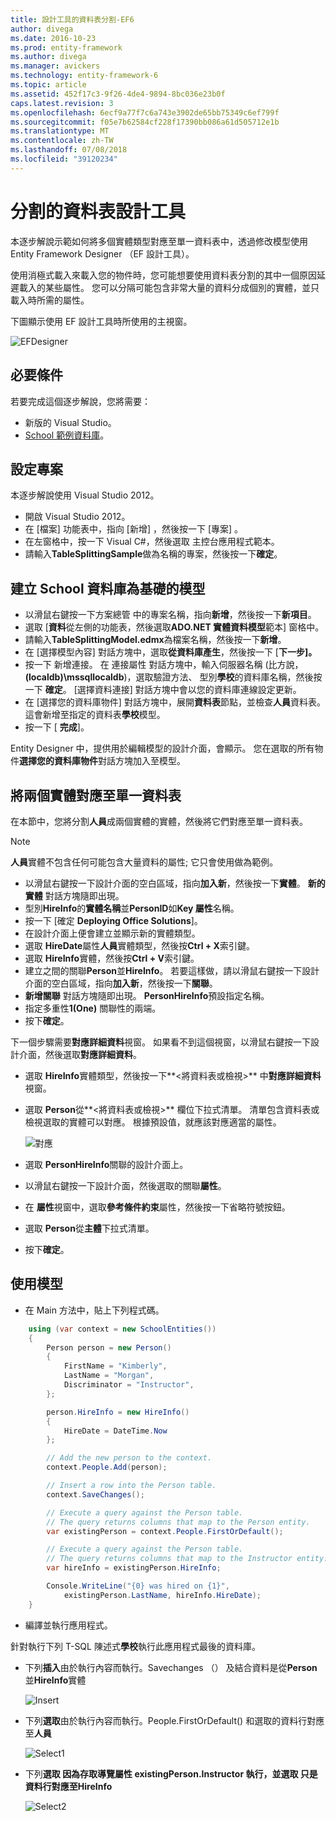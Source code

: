 ```yaml
---
title: 設計工具的資料表分割-EF6
author: divega
ms.date: 2016-10-23
ms.prod: entity-framework
ms.author: divega
ms.manager: avickers
ms.technology: entity-framework-6
ms.topic: article
ms.assetid: 452f17c3-9f26-4de4-9894-8bc036e23b0f
caps.latest.revision: 3
ms.openlocfilehash: 6ecf9a77f7c6a743e3902de65bb75349c6ef799f
ms.sourcegitcommit: f05e7b62584cf228f17390bb086a61d505712e1b
ms.translationtype: MT
ms.contentlocale: zh-TW
ms.lasthandoff: 07/08/2018
ms.locfileid: "39120234"
---
```

# <a name="designer-table-splitting"></a>分割的資料表設計工具
本逐步解說示範如何將多個實體類型對應至單一資料表中，透過修改模型使用 Entity Framework Designer （EF 設計工具）。

使用消極式載入來載入您的物件時，您可能想要使用資料表分割的其中一個原因延遲載入的某些屬性。 您可以分隔可能包含非常大量的資料分成個別的實體，並只載入時所需的屬性。

下圖顯示使用 EF 設計工具時所使用的主視窗。

![EFDesigner](~/ef6/media/efdesigner.png)

## <a name="prerequisites"></a>必要條件

若要完成這個逐步解說，您將需要：

- 新版的 Visual Studio。
- [School 範例資料庫](~/ef6/resources/school-database.md)。

## <a name="set-up-the-project"></a>設定專案

本逐步解說使用 Visual Studio 2012。

-   開啟 Visual Studio 2012。
-   在 [檔案]  功能表中，指向 [新增] ，然後按一下 [專案] 。
-   在左窗格中，按一下 Visual C\#，然後選取 主控台應用程式範本。
-   請輸入**TableSplittingSample**做為名稱的專案，然後按一下**確定**。

## <a name="create-a-model-based-on-the-school-database"></a>建立 School 資料庫為基礎的模型

-   以滑鼠右鍵按一下方案總管 中的專案名稱，指向**新增**，然後按一下**新項目**。
-   選取 [**資料**從左側的功能表，然後選取**ADO.NET 實體資料模型**範本] 窗格中。
-   請輸入**TableSplittingModel.edmx**為檔案名稱，然後按一下**新增**。
-   在 [選擇模型內容] 對話方塊中，選取**從資料庫產生**，然後按一下 [**下一步]。**
-   按一下 新增連接。 在 連接屬性 對話方塊中，輸入伺服器名稱 (比方說， **(localdb)\\mssqllocaldb**)，選取驗證方法、 型別**學校**的資料庫名稱，然後按一下 **確定**。
    [選擇資料連接] 對話方塊中會以您的資料庫連線設定更新。
-   在 [選擇您的資料庫物件] 對話方塊中，展開**資料表**節點，並檢查**人員**資料表。 這會新增至指定的資料表**學校**模型。
-   按一下 [ **完成**]。

Entity Designer 中，提供用於編輯模型的設計介面，會顯示。 您在選取的所有物件**選擇您的資料庫物件**對話方塊加入至模型。

## <a name="map-two-entities-to-a-single-table"></a>將兩個實體對應至單一資料表

在本節中，您將分割**人員**成兩個實體的實體，然後將它們對應至單一資料表。

> [!NOTE]
> **人員**實體不包含任何可能包含大量資料的屬性; 它只會使用做為範例。

-   以滑鼠右鍵按一下設計介面的空白區域，指向**加入新**，然後按一下**實體**。
    **新的實體** 對話方塊隨即出現。
-   型別**HireInfo**的**實體名稱**並**PersonID**如**Key 屬性**名稱。
-   按一下 [確定 **Deploying Office Solutions**]。
-   在設計介面上便會建立並顯示新的實體類型。
-   選取  **HireDate**屬性**人員**實體類型，然後按**Ctrl + X**索引鍵。
-   選取  **HireInfo**實體，然後按**Ctrl + V**索引鍵。
-   建立之間的關聯**Person**並**HireInfo**。 若要這樣做，請以滑鼠右鍵按一下設計介面的空白區域，指向**加入新**，然後按一下**關聯**。
-   **新增關聯** 對話方塊隨即出現。 **PersonHireInfo**預設指定名稱。
-   指定多重性**1(One)** 關聯性的兩端。
-   按下**確定**。

下一個步驟需要**對應詳細資料**視窗。 如果看不到這個視窗，以滑鼠右鍵按一下設計介面，然後選取**對應詳細資料**。

-   選取  **HireInfo**實體類型，然後按一下**&lt;將資料表或檢視&gt;** 中**對應詳細資料**視窗。
-   選取  **Person**從**&lt;將資料表或檢視&gt;** 欄位下拉式清單。 清單包含資料表或檢視選取的實體可以對應。
    根據預設值，就應該對應適當的屬性。

    ![對應](~/ef6/media/mapping.png)

-   選取  **PersonHireInfo**關聯的設計介面上。
-   以滑鼠右鍵按一下設計介面，然後選取的關聯**屬性**。
-   在 **屬性**視窗中，選取**參考條件約束**屬性，然後按一下省略符號按鈕。
-   選取  **Person**從**主體**下拉式清單。
-   按下**確定**。

 

## <a name="use-the-model"></a>使用模型

-   在 Main 方法中，貼上下列程式碼。

``` csharp
    using (var context = new SchoolEntities())
    {
        Person person = new Person()
        {
            FirstName = "Kimberly",
            LastName = "Morgan",
            Discriminator = "Instructor",
        };

        person.HireInfo = new HireInfo()
        {
            HireDate = DateTime.Now
        };

        // Add the new person to the context.
        context.People.Add(person);

        // Insert a row into the Person table.  
        context.SaveChanges();

        // Execute a query against the Person table.
        // The query returns columns that map to the Person entity.
        var existingPerson = context.People.FirstOrDefault();

        // Execute a query against the Person table.
        // The query returns columns that map to the Instructor entity.
        var hireInfo = existingPerson.HireInfo;

        Console.WriteLine("{0} was hired on {1}",
            existingPerson.LastName, hireInfo.HireDate);
    }
```
-   編譯並執行應用程式。

針對執行下列 T-SQL 陳述式**學校**執行此應用程式最後的資料庫。 

-   下列**插入**由於執行內容而執行。Savechanges （） 及結合資料是從**Person**並**HireInfo**實體

    ![Insert](~/ef6/media/insert.png)

-   下列**選取**由於執行內容而執行。People.FirstOrDefault() 和選取的資料行對應至**人員**

    ![Select1](~/ef6/media/select1.png)

-   下列**選取 **因為存取導覽屬性 existingPerson.Instructor 執行，並選取 只是資料行對應至**HireInfo**

    ![Select2](~/ef6/media/select2.png)

